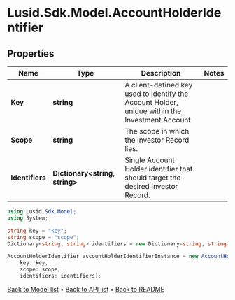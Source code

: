 # Lusid.Sdk.Model.AccountHolderIdentifier

## Properties

Name | Type | Description | Notes
------------ | ------------- | ------------- | -------------
**Key** | **string** | A client-defined key used to identify the Account Holder, unique within the Investment Account | 
**Scope** | **string** | The scope in which the Investor Record lies. | 
**Identifiers** | **Dictionary&lt;string, string&gt;** | Single Account Holder identifier that should target the desired Investor Record. | 

```csharp
using Lusid.Sdk.Model;
using System;

string key = "key";
string scope = "scope";
Dictionary<string, string> identifiers = new Dictionary<string, string>();

AccountHolderIdentifier accountHolderIdentifierInstance = new AccountHolderIdentifier(
    key: key,
    scope: scope,
    identifiers: identifiers);
```

[Back to Model list](../README.md#documentation-for-models) &#8226; [Back to API list](../README.md#documentation-for-api-endpoints) &#8226; [Back to README](../README.md)
